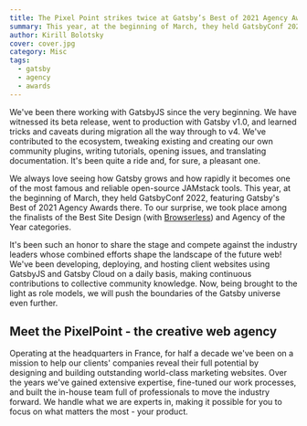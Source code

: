 ```yaml
---
title: The Pixel Point strikes twice at Gatsby’s Best of 2021 Agency Awards
summary: This year, at the beginning of March, they held GatsbyConf 2022, featuring Gatsby's Best of 2021 Agency Awards there. To our surprise, we took place among the finalists of the Best Site Design and Agency of the Year categories.
author: Kirill Bolotsky
cover: cover.jpg
category: Misc
tags:
  - gatsby
  - agency
  - awards
---
```


We've been there working with GatsbyJS since the very beginning. We have witnessed its beta release, went to production with Gatsby v1.0, and learned tricks and caveats during migration all the way through to v4. We've contributed to the ecosystem, tweaking existing and creating our own community plugins, writing tutorials, opening issues, and translating documentation. It's been quite a ride and, for sure, a pleasant one.

We always love seeing how Gatsby grows and how rapidly it becomes one of the most famous and reliable open-source JAMstack tools. This year, at the beginning of March, they held GatsbyConf 2022, featuring Gatsby's Best of 2021 Agency Awards there. To our surprise, we took place among the finalists of the Best Site Design (with [Browserless](https://pixelpoint.io/case-studies/browserless)) and Agency of the Year categories.

It's been such an honor to share the stage and compete against the industry leaders whose combined efforts shape the landscape of the future web! We've been developing, deploying, and hosting client websites using GatsbyJS and Gatsby Cloud on a daily basis, making continuous contributions to collective community knowledge. Now, being brought to the light as role models, we will push the boundaries of the Gatsby universe even further.

## Meet the PixelPoint - the creative web agency

Operating at the headquarters in France, for half a decade we've been on a mission to help our clients' companies reveal their full potential by designing and building outstanding world-class marketing websites. Over the years we've gained extensive expertise, fine-tuned our work processes, and built the in-house team full of professionals to move the industry forward. We handle what we are experts in, making it possible for you to focus on what matters the most - your product.
